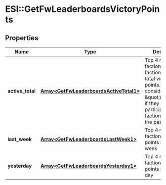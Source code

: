 # ESI::GetFwLeaderboardsVictoryPoints

## Properties
Name | Type | Description | Notes
------------ | ------------- | ------------- | -------------
**active_total** | [**Array&lt;GetFwLeaderboardsActiveTotal1&gt;**](GetFwLeaderboardsActiveTotal1.md) | Top 4 ranking of factions active in faction warfare by total victory points. A faction is considered \&quot;active\&quot; if they have participated in faction warfare in the past 14 days. | 
**last_week** | [**Array&lt;GetFwLeaderboardsLastWeek1&gt;**](GetFwLeaderboardsLastWeek1.md) | Top 4 ranking of factions by victory points in the past week | 
**yesterday** | [**Array&lt;GetFwLeaderboardsYesterday1&gt;**](GetFwLeaderboardsYesterday1.md) | Top 4 ranking of factions by victory points in the past day | 


